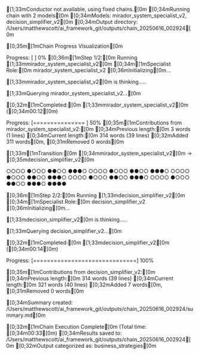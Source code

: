 [1;33mConductor not available, using fixed chains.[0m
[0;34mRunning chain with 2 models[0m
[0;34mModels: mirador_system_specialist_v2, decision_simplifier_v2[0m
[0;34mOutput directory: /Users/matthewscott/ai_framework_git/outputs/chain_20250616_002924[0m

[0;35m[1mChain Progress Visualization[0m
Progress: [                              ] 0%
[0;36m[1mStep 1/2:[0m Running [1;33mmirador_system_specialist_v2[0m
[0;34m[1mSpecialist Role:[0m mirador_system_specialist_v2
[0;36mInitializing[0m...

[1;33mmirador_system_specialist_v2[0m is thinking.....

[1;33mQuerying mirador_system_specialist_v2...[0m

[0;32m[1mCompleted:[0m [1;33mmirador_system_specialist_v2[0m ([0;34m00:12[0m)
Progress: [===============               ] 50%
[0;35m[1mContributions from mirador_system_specialist_v2:[0m
[0;34mPrevious length:[0m 3 words (1 lines)
[0;34mCurrent length:[0m 314 words (39 lines)
[0;32mAdded 311 words[0m, [0;31mRemoved 0 words[0m


[1;33m[1mTransition:[0m [0;34mmirador_system_specialist_v2[0m → [0;35mdecision_simplifier_v2[0m
○○○○●○○○●●○○●●●○○○○○●○○○●●○○●●●○○○○○●○○○●●○○●●●○○○○○●○○○●●○○●●●○○○○○●○○○●●○○●●●○●●●●



[0;36m[1mStep 2/2:[0m Running [1;33mdecision_simplifier_v2[0m
[0;34m[1mSpecialist Role:[0m decision_simplifier_v2
[0;36mInitializing[0m...

[1;33mdecision_simplifier_v2[0m is thinking.....

[1;33mQuerying decision_simplifier_v2...[0m

[0;32m[1mCompleted:[0m [1;33mdecision_simplifier_v2[0m ([0;34m00:14[0m)
Progress: [==============================] 100%

[0;35m[1mContributions from decision_simplifier_v2:[0m
[0;34mPrevious length:[0m 314 words (39 lines)
[0;34mCurrent length:[0m 321 words (40 lines)
[0;32mAdded 7 words[0m, [0;31mRemoved 0 words[0m

[0;34mSummary created: /Users/matthewscott/ai_framework_git/outputs/chain_20250616_002924/summary.md[0m

[0;32m[1mChain Execution Complete[0m (Total time: [0;34m00:33[0m)
[0;34mResults saved to: /Users/matthewscott/ai_framework_git/outputs/chain_20250616_002924[0m
[0;32mOutput categorized as: business_strategies[0m
